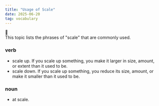```yaml
---
title: "Usage of Scale"
date: 2025-06-20
tag: vocabulary
---
```

📝<br>
This topic lists the phrases of "scale" that are commonly used. 

### verb
- scale up. If you scale up something, you make it larger in size, amount, or extent than it used to be.
- scale down. If you scale up something, you reduce its size, amount, or make it smaller than it used to be. 

### noun
- at scale. 

